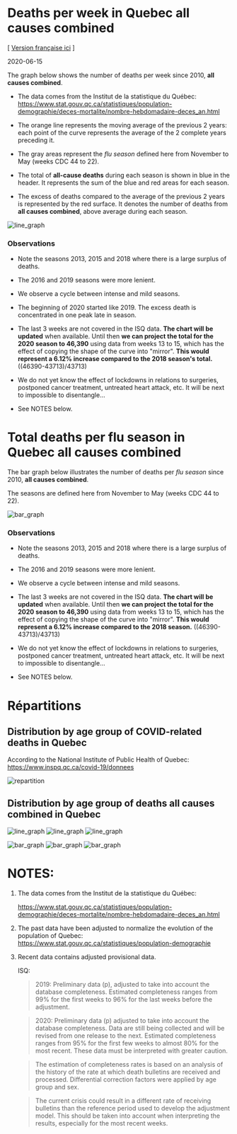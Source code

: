 # Deaths per week in Quebec **all causes combined**
[ [Version française ici](README.md) ]

2020-06-15

The graph below shows the number of deaths per week since 2010,
**all causes combined**.

- The data comes from the Institut de la statistique du Québec: https://www.stat.gouv.qc.ca/statistiques/population-demographie/deces-mortalite/nombre-hebdomadaire-deces_an.html
- The orange line represents the moving average of the previous 2 years: each
   point of the curve represents the average of the 2 complete years preceding it.

- The gray areas represent the *flu season* defined here from November to May
   (weeks CDC 44 to 22).

- The total of **all-cause deaths** during each season is shown in blue in the
   header. It represents the sum of the blue and red areas for each season.

- The excess of deaths compared to the average of the previous 2 years is
   represented by the red surface. It denotes the number of deaths from **all causes
   combined**, above average during each season.


![line_graph](line_graph.png)


### Observations

- Note the seasons 2013, 2015 and 2018 where there is a large surplus of deaths.

- The 2016 and 2019 seasons were more lenient.

- We observe a cycle between intense and mild seasons.

- The beginning of 2020 started like 2019. The excess death is concentrated in
   one peak late in season.

- The last 3 weeks are not covered in the ISQ data. **The chart will be updated** 
  when available. Until then **we can project the total for the 2020 season to
   46,390** using data from weeks 13 to 15, which has the effect of copying the
   shape of the curve into "mirror". **This would represent a 6.12% increase compared to the 2018 season's total.**  
   ((46390-43713)/43713)
   
- We do not yet know the effect of lockdowns in relations to surgeries,
   postponed cancer treatment, untreated heart attack, etc. It will be
   next to impossible to disentangle...
   
- See NOTES below.


# Total deaths per flu season in Quebec **all causes combined**

The bar graph below illustrates the number of deaths per *flu season* since 2010, **all causes combined**.

The seasons are defined here from November to May (weeks CDC 44 to 22).


![bar_graph](bar_graph.png)


### Observations

- Note the seasons 2013, 2015 and 2018 where there is a large surplus of deaths.

- The 2016 and 2019 seasons were more lenient.

- We observe a cycle between intense and mild seasons.

- The last 3 weeks are not covered in the ISQ data. **The chart will be updated** 
  when available. Until then **we can project the total for the 2020 season to 46,390** 
  using data from weeks 13 to 15, which has the effect of copying the
  shape of the curve into "mirror". **This would represent a 6.12% increase compared to the 2018 season.**  ((46390-43713)/43713)

- We do not yet know the effect of lockdowns in relations to surgeries,
   postponed cancer treatment, untreated heart attack, etc. It will be
   next to impossible to disentangle...
  
- See NOTES below.


# Répartitions

## Distribution by age group of **COVID-related** deaths in Quebec

According to the National Institute of Public Health of Quebec: https://www.inspq.qc.ca/covid-19/donnees

![repartition](repartition_groupe_age.png)


## Distribution by age group of deaths **all causes combined** in Quebec

![line_graph](line_graph_70_ans_et_plus.png)
![line_graph](line_graph_50-69_ans.png)
![line_graph](line_graph_0-49_ans.png)

![bar_graph](bar_graph_70_ans_et_plus.png)
![bar_graph](bar_graph_50-69_ans.png)
![bar_graph](bar_graph_0-49_ans.png)




# NOTES:
1) The data comes from the Institut de la statistique du Québec:
   
   https://www.stat.gouv.qc.ca/statistiques/population-demographie/deces-mortalite/nombre-hebdomadaire-deces_an.html

2) The past data have been adjusted to normalize the evolution of the population of Quebec:
    https://www.stat.gouv.qc.ca/statistiques/population-demographie

3) Recent data contains adjusted provisional data. 
   
    ISQ:

    > 2019: Preliminary data (p), adjusted to take into account the database
    > completeness. Estimated completeness ranges from 99% for the first weeks to
    > 96% for the last weeks before the adjustment.

    > 2020: Preliminary data (p) adjusted to take into account the database
    > completeness. Data are still being collected and will be revised from one
    > release to the next. Estimated completeness ranges from 95% for the first
    > few weeks to almost 80% for the most recent. These data must be interpreted
    > with greater caution.

    > The estimation of completeness rates is based on an analysis of the history
    > of the rate at which death bulletins are received and processed.
    > Differential correction factors were applied by age group and sex.

    > The current crisis could result in a different rate of receiving bulletins
    > than the reference period used to develop the adjustment model. This
    > should be taken into account when interpreting the results, especially for
    > the most recent weeks.




